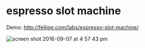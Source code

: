 # espresso slot machine

Demo: http://fellipe.com/labs/espresso-slot-machine/

![screen shot 2016-09-07 at 4 57 43 pm](https://cloud.githubusercontent.com/assets/381179/18328323/524845ba-751c-11e6-8774-d0f5ad35c958.png)
